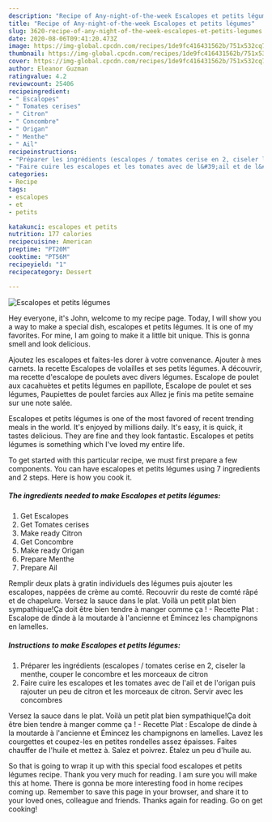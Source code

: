 ```yaml
---
description: "Recipe of Any-night-of-the-week Escalopes et petits légumes"
title: "Recipe of Any-night-of-the-week Escalopes et petits légumes"
slug: 3620-recipe-of-any-night-of-the-week-escalopes-et-petits-legumes
date: 2020-08-06T09:41:20.473Z
image: https://img-global.cpcdn.com/recipes/1de9fc416431562b/751x532cq70/escalopes-et-petits-legumes-photo-principale-de-la-recette.jpg
thumbnail: https://img-global.cpcdn.com/recipes/1de9fc416431562b/751x532cq70/escalopes-et-petits-legumes-photo-principale-de-la-recette.jpg
cover: https://img-global.cpcdn.com/recipes/1de9fc416431562b/751x532cq70/escalopes-et-petits-legumes-photo-principale-de-la-recette.jpg
author: Eleanor Guzman
ratingvalue: 4.2
reviewcount: 25406
recipeingredient:
- " Escalopes"
- " Tomates cerises"
- " Citron"
- " Concombre"
- " Origan"
- " Menthe"
- " Ail"
recipeinstructions:
- "Préparer les ingrédients (escalopes / tomates cerise en 2, ciseler la menthe, couper le concombre et les morceaux de citron"
- "Faire cuire les escalopes et les tomates avec de l&#39;ail et de l&#39;origan puis rajouter un peu de citron et les morceaux de citron. Servir avec les concombres"
categories:
- Recipe
tags:
- escalopes
- et
- petits

katakunci: escalopes et petits 
nutrition: 177 calories
recipecuisine: American
preptime: "PT20M"
cooktime: "PT56M"
recipeyield: "1"
recipecategory: Dessert

---
```



![Escalopes et petits légumes](https://img-global.cpcdn.com/recipes/1de9fc416431562b/751x532cq70/escalopes-et-petits-legumes-photo-principale-de-la-recette.jpg)

Hey everyone, it's John, welcome to my recipe page. Today, I will show you a way to make a special dish, escalopes et petits légumes. It is one of my favorites. For mine, I am going to make it a little bit unique. This is gonna smell and look delicious.

Ajoutez les escalopes et faites-les dorer à votre convenance. Ajouter à mes carnets. la recette Escalopes de volailles et ses petits légumes. A découvrir, ma recette d&#39;escalope de poulets avec divers légumes. Escalope de poulet aux cacahuètes et petits légumes en papillote, Escalope de poulet et ses légumes, Paupiettes de poulet farcies aux Allez je finis ma petite semaine sur une note salée.

Escalopes et petits légumes is one of the most favored of recent trending meals in the world. It's enjoyed by millions daily. It's easy, it is quick, it tastes delicious. They are fine and they look fantastic. Escalopes et petits légumes is something which I've loved my entire life.


To get started with this particular recipe, we must first prepare a few components. You can have escalopes et petits légumes using 7 ingredients and 2 steps. Here is how you cook it.

<!--inarticleads1-->

##### The ingredients needed to make Escalopes et petits légumes:

1. Get  Escalopes
1. Get  Tomates cerises
1. Make ready  Citron
1. Get  Concombre
1. Make ready  Origan
1. Prepare  Menthe
1. Prepare  Ail


Remplir deux plats à gratin individuels des légumes puis ajouter les escalopes, nappées de crème au comté. Recouvrir du reste de comté râpé et de chapelure. Versez la sauce dans le plat. Voilà un petit plat bien sympathique!Ça doit être bien tendre à manger comme ça ! - Recette Plat : Escalope de dinde à la moutarde à l&#39;ancienne et Émincez les champignons en lamelles. 

<!--inarticleads2-->

##### Instructions to make Escalopes et petits légumes:

1. Préparer les ingrédients (escalopes / tomates cerise en 2, ciseler la menthe, couper le concombre et les morceaux de citron
1. Faire cuire les escalopes et les tomates avec de l&#39;ail et de l&#39;origan puis rajouter un peu de citron et les morceaux de citron. Servir avec les concombres


Versez la sauce dans le plat. Voilà un petit plat bien sympathique!Ça doit être bien tendre à manger comme ça ! - Recette Plat : Escalope de dinde à la moutarde à l&#39;ancienne et Émincez les champignons en lamelles. Lavez les courgettes et coupez-les en petites rondelles assez épaisses. Faites chauffer de l&#39;huile et mettez à. Salez et poivrez. Étalez un peu d&#39;huile au. 

So that is going to wrap it up with this special food escalopes et petits légumes recipe. Thank you very much for reading. I am sure you will make this at home. There is gonna be more interesting food in home recipes coming up. Remember to save this page in your browser, and share it to your loved ones, colleague and friends. Thanks again for reading. Go on get cooking!
